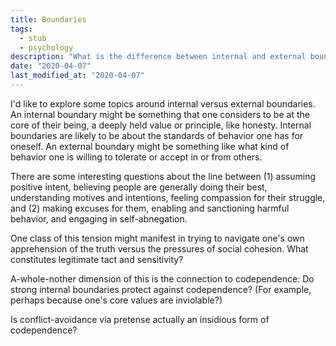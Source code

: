 ```yaml
---
title: Boundaries
tags:
  - stub
  - psychology
description: "What is the difference between internal and external boundaries? Do strong internal boundaries enable attitudes that superficially look like codependence, but actually protect against it?"
date: "2020-04-07"
last_modified_at: "2020-04-07"
---
```


I'd like to explore some topics around internal versus external boundaries. An internal boundary might be something that one considers to be at the core of their being, a deeply held value or principle, like honesty. Internal boundaries are likely to be about the standards of behavior one has for oneself. An external boundary might be something like what kind of behavior one is willing to tolerate or accept in or from others.

There are some interesting questions about the line between (1) assuming positive intent, believing people are generally doing their best, understanding motives and intentions, feeling compassion for their struggle, and (2) making excuses for them, enabling and sanctioning harmful behavior, and engaging in self-abnegation.

One class of this tension might manifest in trying to navigate one's own apprehension of the truth versus the pressures of social cohesion. What constitutes legitimate tact and sensitivity?

A-whole-nother dimension of this is the connection to codependence: Do strong internal boundaries protect against codependence? (For example, perhaps because one's core values are inviolable?)

Is conflict-avoidance via pretense actually an insidious form of codependence?
